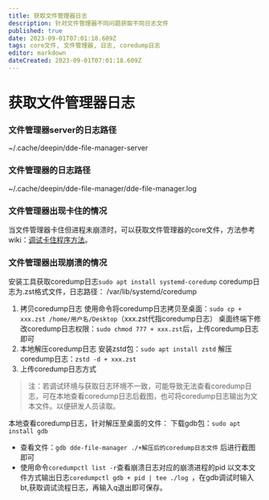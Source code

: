 ```yaml
---
title: 获取文件管理器日志
description: 针对文件管理器不同问题获取不同日志文件
published: true
date: 2023-09-01T07:01:18.609Z
tags: core文件, 文件管理器, 日志, coredump日志
editor: markdown
dateCreated: 2023-09-01T07:01:18.609Z
---
```


# 获取文件管理器日志

### 文件管理器server的日志路径

~/.cache/deepin/dde-file-manager-server

### 文件管理器的日志路径
~/.cache/deepin/dde-file-manager/dde-file-manager.log

### 文件管理器出现卡住的情况
当文件管理器卡住但进程未崩溃时，可以获取文件管理器的core文件，方法参考wiki：[调试卡住程序方法](https://wiki.deepin.org/zh/04_%E5%B8%B8%E8%A7%81%E9%97%AE%E9%A2%98FAQ/%E8%B0%83%E8%AF%95%E5%8D%A1%E4%BD%8F%E7%A8%8B%E5%BA%8F%E6%96%B9%E6%B3%95)。

### 文件管理器出现崩溃的情况
安装工具获取coredump日志`sudo apt install systemd-coredump`
coredump日志为.zst格式文件，日志路径： /var/lib/systemd/coredump
1. 拷贝coredump日志
使用命令将coredump日志拷贝至桌面：`sudo cp + xxx.zst /home/用户名/Desktop`（xxx.zst代指coredump日志）
桌面终端下修改coredump日志权限：`sudo chmod 777 + xxx.zst`后，上传coredump日志即可
2. 本地解压coredump日志
安装zstd包：`sudo apt install zstd`
解压coredump日志：`zstd -d + xxx.zst`
3. 上传coredump日志方式
>注：若调试环境与获取日志环境不一致，可能导致无法查看coredump日志，可在本地查看coredump日志后截图，也可将coredump日志输出为文本文件。以便研发人员读取。

本地查看coredump日志，针对解压至桌面的文件：
下载gdb包：`sudo apt install gdb`
- 查看文件：`gdb dde-file-manager ./+解压后的coredump日志文件` 后进行截图即可 
- 使用命令`coredumpctl list -r`查看崩溃日志对应的崩溃进程的pid
以文本文件方式输出日志`coredumpctl gdb + pid | tee ./log `，在gdb调试时输入bt,获取调试流程日志，再输入q退出即可保存。